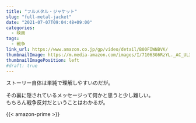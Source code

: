 ```yaml
---
title: "フルメタル・ジャケット"
slug: "full-metal-jacket"
date: "2021-07-07T09:04:48+09:00"
categories:
  - 映画
tags:
  - 戦争
link_url: https://www.amazon.co.jp/gp/video/detail/B00FIWNBVK/
thumbnailImage: https://m.media-amazon.com/images/I/71063G6RzYL._AC_UL320_.jpg
thumbnailImagePosition: left
#draft: true
---
```

ストーリー自体は単純で理解しやすいのだが。
<!--more-->
その裏に隠されているメッセージって何かと思うと少し難しい。  
もちろん戦争反対だということはわかるが。

{{< amazon-prime >}}
